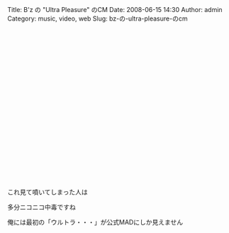 Title: B'z の "Ultra Pleasure" のCM
Date: 2008-06-15 14:30
Author: admin
Category: music, video, web
Slug: bz-の-ultra-pleasure-のcm

<object width="425" height="344"><param name="movie" value="http://www.youtube.com/v/gxuO__YNbT4&amp;hl=ja"></param><embed src="http://www.youtube.com/v/gxuO__YNbT4&amp;hl=ja" type="application/x-shockwave-flash" width="425" height="344"></object>  

<div>

これ見て噴いてしまった人は

</div>

<div>

多分ニコニコ中毒ですね

</div>

<div>

俺には最初の「ウルトラ・・・」が公式MADにしか見えません

</div>
